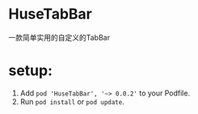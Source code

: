 # HuseTabBar
一款简单实用的自定义的TabBar
# setup:
   1. Add `pod 'HuseTabBar', '~> 0.0.2'`  to your Podfile.
   2. Run `pod install` or `pod update`.
